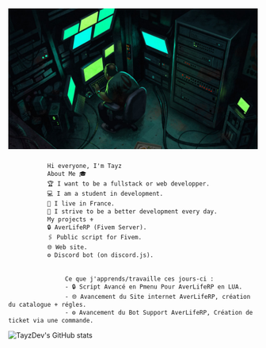 # ![TayzDev](https://github.com/TayzDev/TayzDev/blob/main/1_ZYvIODaecwrVI6ZybAdn3Q.jpeg)


               Hi everyone, I'm Tayz 
               About Me 🎓
               🏆 I want to be a fullstack or web developper.
               💻 I am a student in development.
               👯 I live in France.
               👤 I strive to be a better development every day.
               My projects ⚜️
               🔒 AverLifeRP (Fivem Server).
               🖇 Public script for Fivem.
               🌐 Web site.
               ⚙ Discord bot (on discord.js).


                    Ce que j'apprends/travaille ces jours-ci :
                    - 🔒 Script Avancé en Pmenu Pour AverLifeRP en LUA.
                    - 🌐 Avancement du Site internet AverLifeRP, création du catalogue + régles.
                    - ⚙ Avancement du Bot Support AverLifeRP, Création de ticket via une commande.


![TayzDev's GitHub stats](https://github-readme-stats.vercel.app/api?username=TayzDev&hide=contribs,prs)
